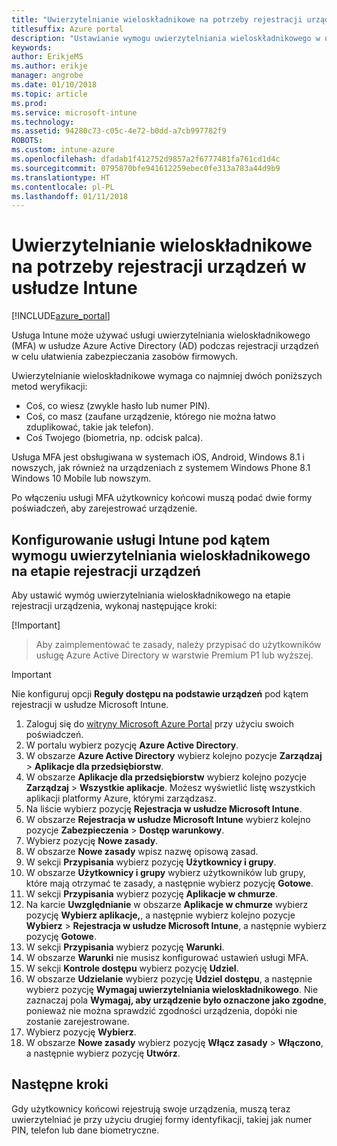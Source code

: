 ```yaml
---
title: "Uwierzytelnianie wieloskładnikowe na potrzeby rejestracji urządzeń w usłudze Intune"
titlesuffix: Azure portal
description: "Ustawianie wymogu uwierzytelniania wieloskładnikowego w usłudze Azure AD do celów rejestracji urządzeń."
keywords: 
author: ErikjeMS
ms.author: erikje
manager: angrobe
ms.date: 01/10/2018
ms.topic: article
ms.prod: 
ms.service: microsoft-intune
ms.technology: 
ms.assetid: 94280c73-c05c-4e72-b0dd-a7cb997782f9
ROBOTS: 
ms.custom: intune-azure
ms.openlocfilehash: dfadab1f412752d9857a2f6777481fa761cd1d4c
ms.sourcegitcommit: 0795870bfe941612259ebec0fe313a783a44d9b9
ms.translationtype: HT
ms.contentlocale: pl-PL
ms.lasthandoff: 01/11/2018
---
```

# <a name="multi-factor-authentication-for-intune-device-enrollments"></a>Uwierzytelnianie wieloskładnikowe na potrzeby rejestracji urządzeń w usłudze Intune

[!INCLUDE[azure_portal](./includes/azure_portal.md)]

Usługa Intune może używać usługi uwierzytelniania wieloskładnikowego (MFA) w usłudze Azure Active Directory (AD) podczas rejestracji urządzeń w celu ułatwienia zabezpieczania zasobów firmowych.

Uwierzytelnianie wieloskładnikowe wymaga co najmniej dwóch poniższych metod weryfikacji:

- Coś, co wiesz (zwykle hasło lub numer PIN).
- Coś, co masz (zaufane urządzenie, którego nie można łatwo zduplikować, takie jak telefon).
- Coś Twojego (biometria, np. odcisk palca).

Usługa MFA jest obsługiwana w systemach iOS, Android, Windows 8.1 i nowszych, jak również na urządzeniach z systemem Windows Phone 8.1 Windows 10 Mobile lub nowszym.

Po włączeniu usługi MFA użytkownicy końcowi muszą podać dwie formy poświadczeń, aby zarejestrować urządzenie.

## <a name="configure-intune-to-require-multi-factor-authentication-at-device-enrollment"></a>Konfigurowanie usługi Intune pod kątem wymogu uwierzytelniania wieloskładnikowego na etapie rejestracji urządzeń

Aby ustawić wymóg uwierzytelniania wieloskładnikowego na etapie rejestracji urządzenia, wykonaj następujące kroki:

[!Important]
>Aby zaimplementować te zasady, należy przypisać do użytkowników usługę Azure Active Directory w warstwie Premium P1 lub wyższej.

>[!Important]
>Nie konfiguruj opcji **Reguły dostępu na podstawie urządzeń** pod kątem rejestracji w usłudze Microsoft Intune.

1. Zaloguj się do [witryny Microsoft Azure Portal](https://portal.azure.com) przy użyciu swoich poświadczeń.
2. W portalu wybierz pozycję **Azure Active Directory**.
2. W obszarze **Azure Active Directory** wybierz kolejno pozycje **Zarządzaj** > **Aplikacje dla przedsiębiorstw**.
3. W obszarze **Aplikacje dla przedsiębiorstw** wybierz kolejno pozycje **Zarządzaj** > **Wszystkie aplikacje**. Możesz wyświetlić listę wszystkich aplikacji platformy Azure, którymi zarządzasz.
3. Na liście wybierz pozycję **Rejestracja w usłudze Microsoft Intune**.
4. W obszarze **Rejestracja w usłudze Microsoft Intune** wybierz kolejno pozycje **Zabezpieczenia** > **Dostęp warunkowy**.
5. Wybierz pozycję **Nowe zasady**.
6. W obszarze **Nowe zasady** wpisz nazwę opisową zasad.
7. W sekcji **Przypisania** wybierz pozycję **Użytkownicy i grupy**.
8. W obszarze **Użytkownicy i grupy** wybierz użytkowników lub grupy, które mają otrzymać te zasady, a następnie wybierz pozycję **Gotowe**.
9. W sekcji **Przypisania** wybierz pozycję **Aplikacje w chmurze**.
10. Na karcie **Uwzględnianie** w obszarze **Aplikacje w chmurze** wybierz pozycję **Wybierz aplikacje,**, a następnie wybierz kolejno pozycje **Wybierz** > **Rejestracja w usłudze Microsoft Intune**, a następnie wybierz pozycję **Gotowe**.
11. W sekcji **Przypisania** wybierz pozycję **Warunki**.
12. W obszarze **Warunki** nie musisz konfigurować ustawień usługi MFA.
13. W sekcji **Kontrole dostępu** wybierz pozycję **Udziel**.
14. W obszarze **Udzielanie** wybierz pozycję **Udziel dostępu**, a następnie wybierz pozycję **Wymagaj uwierzytelniania wieloskładnikowego**.
    Nie zaznaczaj pola **Wymagaj, aby urządzenie było oznaczone jako zgodne**, ponieważ nie można sprawdzić zgodności urządzenia, dopóki nie zostanie zarejestrowane.
15. Wybierz pozycję **Wybierz**.
16. W obszarze **Nowe zasady** wybierz pozycję **Włącz zasady** > **Włączono**, a następnie wybierz pozycję **Utwórz**.



## <a name="next-steps"></a>Następne kroki

Gdy użytkownicy końcowi rejestrują swoje urządzenia, muszą teraz uwierzytelniać je przy użyciu drugiej formy identyfikacji, takiej jak numer PIN, telefon lub dane biometryczne.
